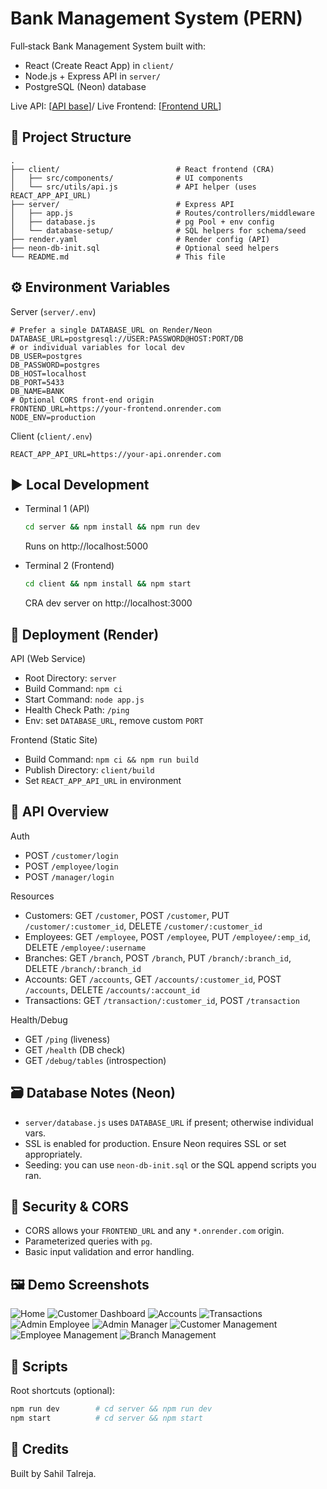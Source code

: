 # Bank Management System (PERN)

Full‑stack Bank Management System built with:
- React (Create React App) in `client/`
- Node.js + Express API in `server/`
- PostgreSQL (Neon) database

Live API: [[API base](https://bank-management-system-ivbu.onrender.com)]/ 
Live Frontend: [[Frontend URL](https://bank-management-system-1-xj5k.onrender.com)] 

## 🧭 Project Structure
```
.
├── client/                          # React frontend (CRA)
│   ├── src/components/              # UI components
│   └── src/utils/api.js             # API helper (uses REACT_APP_API_URL)
├── server/                          # Express API
│   ├── app.js                       # Routes/controllers/middleware
│   ├── database.js                  # pg Pool + env config
│   └── database-setup/              # SQL helpers for schema/seed
├── render.yaml                      # Render config (API)
├── neon-db-init.sql                 # Optional seed helpers
└── README.md                        # This file
```

## ⚙️ Environment Variables

Server (`server/.env`)
```
# Prefer a single DATABASE_URL on Render/Neon
DATABASE_URL=postgresql://USER:PASSWORD@HOST:PORT/DB
# or individual variables for local dev
DB_USER=postgres
DB_PASSWORD=postgres
DB_HOST=localhost
DB_PORT=5433
DB_NAME=BANK
# Optional CORS front-end origin
FRONTEND_URL=https://your-frontend.onrender.com
NODE_ENV=production
```

Client (`client/.env`)
```
REACT_APP_API_URL=https://your-api.onrender.com
```

## ▶️ Local Development
- Terminal 1 (API)
  ```bash
  cd server && npm install && npm run dev
  ```
  Runs on http://localhost:5000

- Terminal 2 (Frontend)
  ```bash
  cd client && npm install && npm start
  ```
  CRA dev server on http://localhost:3000

## 🚀 Deployment (Render)
API (Web Service)
- Root Directory: `server`
- Build Command: `npm ci`
- Start Command: `node app.js`
- Health Check Path: `/ping`
- Env: set `DATABASE_URL`, remove custom `PORT`

Frontend (Static Site)
- Build Command: `npm ci && npm run build`
- Publish Directory: `client/build`
- Set `REACT_APP_API_URL` in environment

## 🔌 API Overview
Auth
- POST `/customer/login`
- POST `/employee/login`
- POST `/manager/login`

Resources
- Customers: GET `/customer`, POST `/customer`, PUT `/customer/:customer_id`, DELETE `/customer/:customer_id`
- Employees: GET `/employee`, POST `/employee`, PUT `/employee/:emp_id`, DELETE `/employee/:username`
- Branches: GET `/branch`, POST `/branch`, PUT `/branch/:branch_id`, DELETE `/branch/:branch_id`
- Accounts: GET `/accounts`, GET `/accounts/:customer_id`, POST `/accounts`, DELETE `/accounts/:account_id`
- Transactions: GET `/transaction/:customer_id`, POST `/transaction`

Health/Debug
- GET `/ping` (liveness)
- GET `/health` (DB check)
- GET `/debug/tables` (introspection)

## 🗃️ Database Notes (Neon)
- `server/database.js` uses `DATABASE_URL` if present; otherwise individual vars.
- SSL is enabled for production. Ensure Neon requires SSL or set appropriately.
- Seeding: you can use `neon-db-init.sql` or the SQL append scripts you ran.

## 🔐 Security & CORS
- CORS allows your `FRONTEND_URL` and any `*.onrender.com` origin.
- Parameterized queries with `pg`.
- Basic input validation and error handling.

## 🖼️ Demo Screenshots


![Home](demo/home.png)
![Customer Dashboard](demo/customer-dashboard.png)
![Accounts](demo/accounts.png)
![Transactions](demo/transactions.png)
![Admin Employee](demo/admin-employee.png)
![Admin Manager](demo/admin-branches.png)
![Customer Management](demo/customer-control.png)
![Employee Management](demo/employee-control.png)
![Branch Management](demo/branch-control.png)


## 📝 Scripts
Root shortcuts (optional):
```bash
npm run dev        # cd server && npm run dev
npm start          # cd server && npm start
```

## 🙌 Credits
Built by Sahil Talreja.
